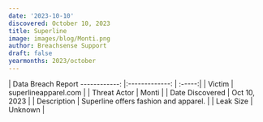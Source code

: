 ```yaml
---
date: '2023-10-10'
discovered: October 10, 2023
title: Superline
image: images/blog/Monti.png
author: Breachsense Support
draft: false
yearmonths: 2023/october
---
```



| Data Breach Report
------------:     |:-------------:    | :-----:|
| Victim      | superlineapparel.com      | 
| Threat Actor      | Monti      | 
| Date Discovered      | Oct 10, 2023      | 
| Description      | Superline offers fashion and apparel.      | 
| Leak Size      | Unknown      | 

